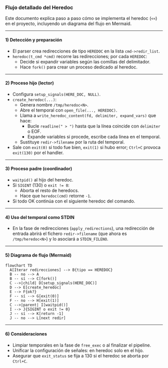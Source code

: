 ### Flujo detallado del Heredoc

Este documento explica paso a paso cómo se implementa el heredoc (`<<`) en el proyecto, incluyendo un diagrama del flujo en Mermaid.

---

#### 1) Detección y preparación
- El parser crea redirecciones de tipo `HEREDOC` en la lista `cmd->redir_list`.
- `heredoc(t_cmd *cmd)` recorre las redirecciones; por cada `HEREDOC`:
  - Decide si expandir variables según las comillas del delimitador.
  - Hace `fork()` para crear un proceso dedicado al heredoc.

---

#### 2) Proceso hijo (lector)
- Configura `setup_signals(HERE_DOC, NULL)`.
- `create_heredoc(...)`:
  - Genera nombre `/tmp/heredoc<N>`.
  - Abre el temporal con `open_file(..., HEREDOC)`.
  - Llama a `write_heredoc_content(fd, delimiter, expand_vars)` que hace:
    - Bucle `readline(" > ")` hasta que la línea coincide con `delimiter` o EOF.
    - Expande variables si procede, escribe cada línea en el temporal.
  - Sustituye `redir->filename` por la ruta del temporal.
- Sale con `exit(0)` si todo fue bien, `exit(1)` si hubo error; `Ctrl+C` provoca `exit(130)` por el handler.

---

#### 3) Proceso padre (coordinador)
- `waitpid()` al hijo del heredoc.
- Si `SIGINT` (130) o `exit != 0`:
  - Aborta el resto de heredocs.
  - Hace que `heredoc(cmd)` retorne `-1`.
- Si todo OK continúa con el siguiente heredoc del comando.

---

#### 4) Uso del temporal como STDIN
- En la fase de redirecciones (`apply_redirections`), una redirección de entrada abrirá el fichero `redir->filename` (que ahora es `/tmp/heredoc<N>`) y lo asociará a `STDIN_FILENO`.

---

#### 5) Diagrama de flujo (Mermaid)

```mermaid
flowchart TD
  A[Iterar redirecciones] --> B{tipo == HEREDOC}
  B -- no --> A
  B -- sí --> C[fork()]
  C -->|child| D[setup_signals(HERE_DOC)]
  D --> E[create_heredoc]
  E --> F{ok?}
  F -- sí --> G[exit(0)]
  F -- no --> H[exit(1)]
  C -->|parent| I[waitpid()]
  I --> J{SIGINT o exit != 0}
  J -- sí --> K[return -1]
  J -- no --> L[next redir]
```

---

#### 6) Consideraciones
- Limpiar temporales en la fase de `free_exec` o al finalizar el pipeline.
- Unificar la configuración de señales: en heredoc solo en el hijo.
- Asegurar que `exit_status` se fija a 130 si el heredoc se aborta por `Ctrl+C`.


